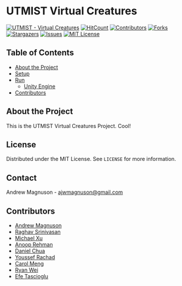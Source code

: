 # UTMIST Virtual Creatures
[![UTMIST - Virtual Creatures](https://img.shields.io/badge/UTMIST-Virtual%20Creatures-cyan)](https://utmist.gitlab.io/projects/virtual-creatures/)
[![HitCount](https://hits.dwyl.com/ajwm8103/utmist-virtual-creatures.svg?style=flat-square)](http://hits.dwyl.com/ajwm8103/utmist-virtual-creatures)
[![Contributors][contributors-shield]][contributors-url]
[![Forks][forks-shield]][forks-url]
[![Stargazers][stars-shield]][stars-url]
[![Issues][issues-shield]][issues-url]
[![MIT License][license-shield]][license-url]

[contributors-shield]: https://img.shields.io/github/contributors/ajwm8103/utmist-virtual-creatures?style=flat-square
[contributors-url]: https://github.com/ajwm8103/utmist-virtual-creatures/graphs/contributors
[forks-shield]: https://img.shields.io/github/forks/ajwm8103/utmist-virtual-creatures?style=flat-square
[forks-url]: https://github.com/ajwm8103/utmist-virtual-creatures/network/members
[stars-shield]: https://img.shields.io/github/stars/ajwm8103/utmist-virtual-creatures?style=flat-square
[stars-url]: https://github.com/ajwm8103/utmist-virtual-creatures/stargazers
[issues-shield]: https://img.shields.io/github/issues/ajwm8103/utmist-virtual-creatures?style=flat-square
[issues-url]: https://github.com/ajwm8103/utmist-virtual-creatures/issues
[license-shield]: https://img.shields.io/github/license/ajwm8103/utmist-virtual-creatures?style=flat-square
[license-url]: https://github.com/ajwm8103/utmist-virtual-creatures/blob/master/LICENSE.md

## Table of Contents

* [About the Project](#about-the-project)
* [Setup](#setup)
* [Run](#run)
  * [Unity Engine](#udacity-simulator-planning)
* [Contributors](#contributors)

## About the Project

This is the UTMIST Virtual Creatures Project. Cool!

## License

Distributed under the MIT License. See `LICENSE` for more information.

## Contact

Andrew Magnuson - ajwmagnuson@gmail.com

## Contributors

- [Andrew Magnuson](https://github.com/ajwm8103)
- [Raghav Srinivasan](https://github.com/rsrinivasan1)
- [Michael Xu](https://github.com/mshoe)
- [Anoop Rehman](https://github.com/anoop-rehman)
- [Daniel Chua](https://github.com/latexsupremecist)
- [Youssef Rachad](https://github.com/Youssef-Rachad)
- [Carol Meng](https://github.com/Caspian-9)
- [Ryan Wei](https://github.com/AC-W)
- [Efe Tascioglu](https://github.com/efetascioglu)

